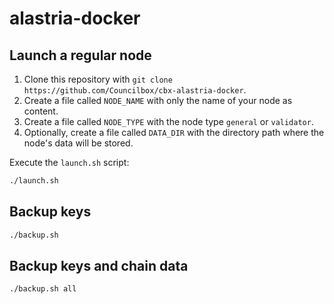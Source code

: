 # alastria-docker


## Launch a regular node
1. Clone this repository with `git clone https://github.com/Councilbox/cbx-alastria-docker`.
2. Create a file called `NODE_NAME` with only the name of your node as content.
3. Create a file called `NODE_TYPE` with the node type `general` or `validator`.
4. Optionally, create a file called `DATA_DIR` with the directory path where the node's data will be stored.

Execute the `launch.sh` script:
```bash
./launch.sh
```

## Backup keys
```bash
./backup.sh
```

## Backup keys and chain data
```bash
./backup.sh all
```
